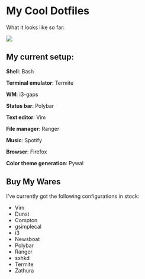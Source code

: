 # My Cool Dotfiles

What it looks like so far:

![](https://i.imgur.com/TnVgKjC.png)

## My current setup:
**Shell**: Bash

**Terminal emulator**: Termite

**WM**: i3-gaps

**Status bar**: Polybar

**Text editor**: Vim

**File manager**: Ranger

**Music**: Spotify

**Browser**: Firefox

**Color theme generation**: Pywal

## Buy My Wares
I've currently got the following configurations in stock:
- Vim
- Dunst
- Compton
- gsimplecal
- i3
- Newsboat
- Polybar
- Ranger
- sxhkd
- Termite
- Zathura
